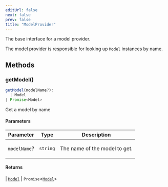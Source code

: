 ```yaml
---
editUrl: false
next: false
prev: false
title: "ModelProvider"
---
```


The base interface for a model provider.

The model provider is responsible for looking up `Model` instances by name.

## Methods

### getModel()

```ts
getModel(modelName?): 
  | Model
| Promise<Model>
```

Get a model by name

#### Parameters

<table>
<thead>
<tr>
<th>Parameter</th>
<th>Type</th>
<th>Description</th>
</tr>
</thead>
<tbody>
<tr>
<td>

`modelName`?

</td>
<td>

`string`

</td>
<td>

The name of the model to get.

</td>
</tr>
</tbody>
</table>

#### Returns

  \| [`Model`](/openai-agents-js/openai/agents/interfaces/model/)
  \| `Promise`\<[`Model`](/openai-agents-js/openai/agents/interfaces/model/)\>
